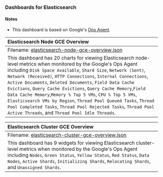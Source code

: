 ### Dashboards for Elasticsearch

#### Notes

- This dashboard is based on Google's [Ops Agent](https://cloud.google.com/stackdriver/docs/solutions/agents/ops-agent).


|Elasticsearch Node GCE Overview|
|:------------------|
|Filename: [elasticsearch-node-gce-overview.json](elasticsearch-node-gce-overview.json)| 
| This dashboard has 20 charts for viewing Elasticsearch node-level metrics when monitored by the Google's Ops Agent including `Disk Space Available`, `Shard Size`, `Network (Sent)`, `Network (Received)`, `HTTP Connections`, `Internal Connections`, `Active Documents`, `Deleted Documents`, `Field Data Cache Evictions`, `Query Cache Evictions`, `Query Cache Memory`,`Field Data Cache Memory`,`Memory % Top 5 VMs`, `CPU % Top 5 VMs`, `Elasticsearch VMs by Region`, `Thread Pool Queued Tasks`, `Thread Pool Completed Tasks`, `Thread Pool Rejected Tasks`, `Thread Pool Active Threads`, and `Thread Pool Idle Threads`. |

|Elasticsearch Cluster GCE Overview|
|:------------------|
|Filename: [elasticsearch-cluster-gce-overview.json](elasticsearch-cluster-gce-overview.json)| 
| This dashboard has 9 widgets for viewing Elasticsearch cluster-level metrics when monitored by the Google's Ops Agent including  `Nodes`, `Green Status`, `Yellow Status`, `Red Status`, `Data Nodes`, `Active Shards`, `Initializing Shards`, `Relocating Shards`, and `Unassigned Shards`. |
